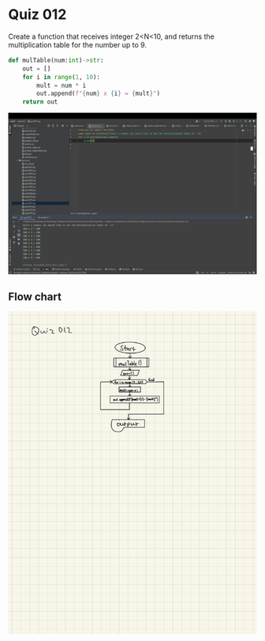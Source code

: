 # Quiz 012
Create a function that receives integer 2<N<10, and returns the multiplication table for the number up to 9. 


```.py
def mulTable(num:int)->str:
    out = []
    for i in range(1, 10):
        mult = num * i
        out.append(f"{num} x {i} = {mult}")
    return out
```


![](quiz012.jpg)


## Flow chart

![](012flowchart.jpg)
